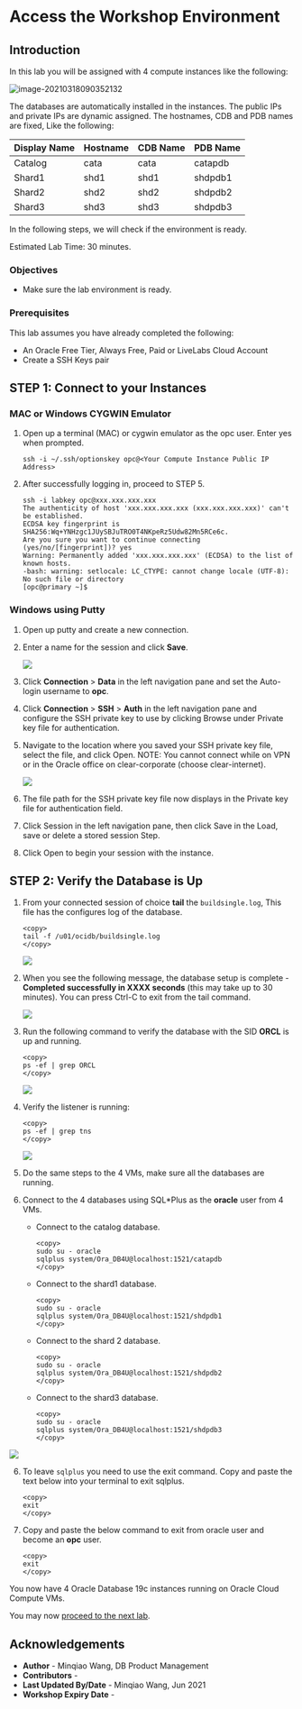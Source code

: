 # Access the Workshop Environment

## Introduction

In this lab you will be assigned with 4 compute instances like the following:

![image-20210318090352132](images/image-20210318090352132.png)

The databases are automatically installed in the instances. The public IPs and private IPs are dynamic assigned. The hostnames, CDB and PDB names are fixed, Like the following:

| Display Name | Hostname | CDB Name | PDB Name |
| ------------ | -------- | -------- | -------- |
| Catalog      | cata     | cata     | catapdb  |
| Shard1       | shd1     | shd1     | shdpdb1  |
| Shard2       | shd2     | shd2     | shdpdb2  |
| Shard3       | shd3     | shd3     | shdpdb3  |

In the following steps, we will check if  the environment is ready.

Estimated Lab Time: 30 minutes.

### Objectives

-   Make sure the lab environment is ready.

### Prerequisites

This lab assumes you have already completed the following:
- An Oracle Free Tier, Always Free, Paid or LiveLabs Cloud Account
- Create a SSH Keys pair



## **STEP 1:** Connect to your Instances

### MAC or Windows CYGWIN Emulator

1.  Open up a terminal (MAC) or cygwin emulator as the opc user.  Enter yes when prompted.

    ````
    ssh -i ~/.ssh/optionskey opc@<Your Compute Instance Public IP Address>
    ````

2. After successfully logging in, proceed to STEP 5.

    ```
    ssh -i labkey opc@xxx.xxx.xxx.xxx
    The authenticity of host 'xxx.xxx.xxx.xxx (xxx.xxx.xxx.xxx)' can't be established.
    ECDSA key fingerprint is SHA256:Wq+YNHzgc1JUySBJuTRO0T4NKpeRz5Udw82Mn5RCe6c.
    Are you sure you want to continue connecting (yes/no/[fingerprint])? yes
    Warning: Permanently added 'xxx.xxx.xxx.xxx' (ECDSA) to the list of known hosts.
    -bash: warning: setlocale: LC_CTYPE: cannot change locale (UTF-8): No such file or directory
    [opc@primary ~]$ 
    ```

    

### Windows using Putty

1.  Open up putty and create a new connection.

2.  Enter a name for the session and click **Save**.

    ![](./images/putty-setup.png " ")

3.  Click **Connection** > **Data** in the left navigation pane and set the Auto-login username to **opc**.

4.  Click **Connection** > **SSH** > **Auth** in the left navigation pane and configure the SSH private key to use by clicking Browse under Private key file for authentication.

5.  Navigate to the location where you saved your SSH private key file, select the file, and click Open.  NOTE:  You cannot connect while on VPN or in the Oracle office on clear-corporate (choose clear-internet).

    ![](./images/putty-auth.png " ")

6.  The file path for the SSH private key file now displays in the Private key file for authentication field.

7.  Click Session in the left navigation pane, then click Save in the Load, save or delete a stored session Step.

8.  Click Open to begin your session with the instance.

## **STEP 2:** Verify the Database is Up

1.  From your connected session of choice **tail** the `buildsingle.log`, This file has the configures log of the database.

    ````
    <copy>
    tail -f /u01/ocidb/buildsingle.log
    </copy>
    ````
    ![](./images/tailOfBuildDBInstanceLog.png " ")

2.  When you see the following message, the database setup is complete - **Completed successfully in XXXX seconds** (this may take up to 30 minutes). You can press Ctrl-C to exit from the tail command.

    ![](./images/tailOfBuildDBInstanceLog_finished.png " ")

3.  Run the following command to verify the database with the SID **ORCL** is up and running.

    ````
    <copy>
    ps -ef | grep ORCL
    </copy>
    ````

    ![](./images/pseforcl.png " ")

4. Verify the listener is running:

    ````
    <copy>
    ps -ef | grep tns
    </copy>
    ````

    ![](./images/pseftns.png " ")

5.  Do the same steps to the 4 VMs, make sure all the databases are running. 

6. Connect to the 4 databases using SQL*Plus as the **oracle** user from 4 VMs.

    - Connect to the catalog database.

       ```
       <copy>
       sudo su - oracle
       sqlplus system/Ora_DB4U@localhost:1521/catapdb
       </copy>
       ```

       

    - Connect to the shard1 database.

       ```
       <copy>
       sudo su - oracle
       sqlplus system/Ora_DB4U@localhost:1521/shdpdb1
       </copy>
       ```

       

    - Connect to the shard 2 database.

       ```
       <copy>
       sudo su - oracle
       sqlplus system/Ora_DB4U@localhost:1521/shdpdb2
       </copy>
       ```

       

    - Connect to the shard3 database.

       ```
       <copy>
       sudo su - oracle
       sqlplus system/Ora_DB4U@localhost:1521/shdpdb3
       </copy>
       ```

       

![](./images/sqlplus_login_orclpdb.png " ")
    
6.  To leave `sqlplus` you need to use the exit command. Copy and paste the text below into your terminal to exit sqlplus.

    ````
    <copy>
    exit
    </copy>
    ````

7.  Copy and paste the below command to exit from oracle user and become an **opc** user.

    ````
    <copy>
    exit
    </copy>
    ````

You now have 4 Oracle Database 19c instances running on Oracle Cloud Compute VMs. 

You may now [proceed to the next lab](#next).

## Acknowledgements
* **Author** - Minqiao Wang, DB Product Management
* **Contributors** -  
* **Last Updated By/Date** - Minqiao Wang, Jun 2021
* **Workshop Expiry Date** - 

